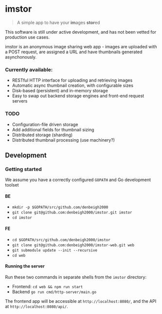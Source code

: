 # imstor

> A simple app to have your **im**ages **stor**ed

This software is still under active development, and has not been vetted for production use cases.

imstor is an anonymous image sharing web app - images are uploaded with a POST request, are assigned
a URL and have thumbnails generated asynchonously.

### Currently available:
 - RESTful HTTP interface for uploading and retrieving images
 - Automatic async thumbnail creation, with configurable sizes
 - Disk-based (persistent) and in-memory storage
 - Easy to swap out backend storage engines and front-end request servers

### TODO
 - Configuration-file driven storage
 - Add additional fields for thumbnail sizing
 - Distributed storage (sharding)
 - Distributed thumbnail processing (use machinery?)


## Development
### Getting started
We assume you have a correctly configured `GOPATH` and Go development toolset

#### BE
 - `mkdir -p $GOPATH/src/github.com/denbeigh2000`
 - `git clone git@github.com:denbeigh2000/imstor.git imstor`
 - `cd imstor`

#### FE
 - `cd $GOPATH/src/github.com/denbeigh2000/imstor`
 - `git clone git@github.com:denbeigh2000/imstor-web.git web`
 - `git submodule update --init --recursive`
 - `cd web`

#### Running the server
Run these two commands in separate shells from the `imstor` directory:
 - Frontend: `cd web && npm run start`
 - Backend `go run cmd/http-server/main.go`

The frontend app will be accessible at `http://localhost:8080/`, and the API at
`http://localhost:8080/api/`.
